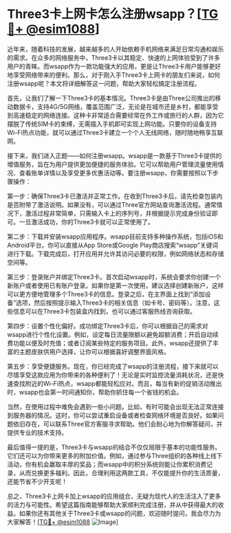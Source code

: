 # Three3卡上网卡怎么注册wsapp？[[TG💪+ @esim1088](https://t.me/s/esim1088)]

近年来，随着科技的发展，越来越多的人开始依赖手机网络来满足日常沟通和娱乐的需求。在众多的网络服务中，Three3卡以其稳定、快速的上网体验受到了许多用户的青睐。而wsapp作为一款功能强大的应用，更是让Three3卡用户能够更好地享受网络带来的便利。那么，对于刚入手Three3卡上网卡的朋友们来说，如何注册wsapp呢？本文将详细解答这一问题，帮助大家轻松搞定注册流程。

首先，让我们了解一下Three3卡的基本情况。Three3卡是由Three公司推出的移动数据卡，支持4G/5G网络，覆盖范围广泛，无论是在城市还是乡村，都能享受到高速稳定的网络连接。这种卡非常适合需要经常在外工作或旅行的人群，因为它摆脱了传统SIM卡的束缚，无需插入手机即可实现上网功能。只要你的设备支持Wi-Fi热点功能，就可以通过Three3卡建立一个个人无线网络，随时随地畅享互联网。

接下来，我们进入正题——如何注册wsapp。wsapp是一款基于Three3卡提供的增值服务，旨在为用户提供更加便捷的服务体验。它可以帮助用户管理流量使用情况、查看账单详情以及享受更多优惠活动等。要注册wsapp，你需要按照以下步骤操作：

第一步：确保Three3卡已激活并正常工作。在收到Three3卡后，请先检查包装内是否附带了激活说明。如果没有，可以通过Three官方网站查询激活流程。通常情况下，激活过程非常简单，只需输入卡上的序列号，并根据提示完成身份验证即可。一旦激活成功，你的Three3卡就可以正常使用了。

第二步：下载并安装wsapp应用程序。wsapp目前支持多种操作系统，包括iOS和Android平台。你可以直接从App Store或Google Play商店搜索“wsapp”关键词进行下载。下载完成后，打开应用并允许其访问必要的权限，例如网络状态和存储空间等。

第三步：登录账户并绑定Three3卡。首次启动wsapp时，系统会要求你创建一个新账户或者使用已有账户登录。如果你是第一次使用，建议选择创建新账户，这样可以更方便地管理多个Three3卡的信息。登录之后，在主界面上找到“添加设备”选项，然后按照提示输入Three3卡的相关信息（如卡号、密码等）。注意，这些信息可以在Three3卡包装盒内找到，也可以通过客服热线咨询获取。

第四步：设置个性化偏好。成功绑定Three3卡后，你可以根据自己的需求对wsapp进行个性化设置。例如，设定每日流量限额以避免超额消费；开启自动续费功能以便及时充值；或者订阅某些特定的服务项目。此外，wsapp还提供了丰富的主题皮肤供用户选择，让你可以根据喜好调整界面风格。

第五步：享受便捷服务。现在，你已经完成了wsapp的注册流程，接下来就可以尽情享受这款应用为你带来的各种便利了！无论是实时监控流量消耗状况，还是快速查找附近的Wi-Fi热点，wsapp都能轻松应对。而且，每当有新的促销活动推出时，wsapp也会第一时间通知你，帮助你抓住每一个省钱的机会。

当然，在使用过程中难免会遇到一些小问题。比如，有时可能会出现无法正常连接到服务器的情况。这时，你可以尝试重启设备或者检查网络环境是否良好。如果问题依旧存在，可以联系Three官方客服寻求帮助。他们会耐心地为你解答疑问，并提供专业的技术支持。

最后值得一提的是，Three3卡与wsapp的结合不仅仅局限于基本的功能性服务。它们还可以为你带来更多的附加价值。例如，通过参与Three组织的各种线上线下活动，你有机会赢取丰厚的奖品；而wsapp中的积分系统则能让你累积消费记录，从而兑换更多福利。因此，合理利用这两款工具，不仅能提升你的生活质量，还能节省不少开支呢！

总之，Three3卡上网卡加上wsapp的应用组合，无疑为现代人的生活注入了更多的活力与可能性。希望这篇指南能够帮助大家顺利完成注册，并从中获得最大的收益。如果你还有其他关于Three3卡或wsapp的问题，欢迎随时提问，我会尽力为大家解答！[[TG💪+ @esim1088](https://t.me/s/esim1088) ![Image](https://i.postimg.cc/4NQfJmqS/Snipaste-2025-05-13-00-14-12.png)]